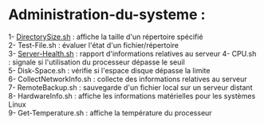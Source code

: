 # Administration-du-systeme :
1- [DirectorySize.sh](https://github.com/naimiatef/Administration-du-systeme/blob/main/DirectorySize.sh) : affiche la taille d'un répertoire spécifié <br>
2- Test-File.sh : évaluer l'état d'un fichier/répertoire <br>
3- [Server-Health.sh](https://github.com/naimiatef/Administration-du-systeme/blob/main/server-health.sh) : rapport d'informations relatives au serveur
4- CPU.sh : signale si l'utilisation du processeur dépasse le seuil <br>
5- Disk-Space.sh : vérifie si l'espace disque dépasse la limite<br>
6- CollectNetworkInfo.sh : collecte des informations relatives au serveur<br>
7- RemoteBackup.sh : sauvegarde d'un fichier local sur un serveur distant<br>
8- HardwareInfo.sh : affiche les informations matérielles pour les systèmes Linux<br>
9- Get-Temperature.sh : affiche la température du processeur<br>
